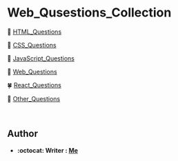 # Web_Qusestions_Collection


:herb: [HTML_Questions](HTML_Questions.md)

:cherry_blossom: [CSS_Questions](CSS_Questions.md)

:rose: [JavaScript_Questions](JavaScript_Questions.md)

:hibiscus: [Web_Questions](Web_Questions.md)

:four_leaf_clover: [React_Questions](React_Questions.md)

:fallen_leaf: [Other_Questions](Other_Questions.md)

</br>

## Author
* **:octocat: Writer : [Me](https://github.com/yschen25)**
